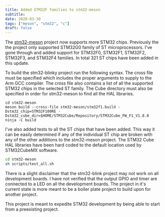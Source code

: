 ```yaml
---
title: Added STM32F families to stm32-meson
subtitle:
date: 2020-03-30
tags: ["meson", "stm32", "c"]
draft: false
---
```


The [stm32-meson](https://gitlab.com/jhamberg/stm32-meson) project now supports more STM32 chips.  Previously the the project only supported STM32G0 family of ST microprocessors.  I've gone through and added support for STM32F0, STM32F1, STM32F2, STM32F3, and STM32F4 families.  In total 321 ST chips have been added in this update.

To build the stm32-blinky project run the following syntax.  The cross file must be specified which includes the proper arguments to supply to the Arm GCC compiler.  The cross file also contains a list of all the supported STM32 chips in the selected ST family.  The Cube directory must also be specified in order for stm32-meson to find all the HAL libraries.

```
cd stm32-meson
meson build --cross-file stm32-meson/stm32f1.build -Dstm32_chip=STM32F100RE -Dstm32_cube_dir=$HOME/STM32Cube/Repository/STM32Cube_FW_F1_V1.8.0
ninja -C build
```

I've also added tests to all the ST chips that have been added. This way it can be easily determined if any of the individual ST chip are broken with any of the other additions to the stm32-meson project.  The STM32 Cube HAL libraries have been hard coded to the default location used by STM32CubeMX software.

```sh
cd stm32-meson
sh scripts/test_all.sh
```

There is a slight disclaimer that the stm32-blink project may not work on all development boards.  I have not verified that the output GPIO and timer are connected to a LED on all the development boards.  The project in it's current state is more meant to be a boiler plate project to build upon for another project.

This project is meant to expedite STM32 development by being able to start from a preexisting project.

